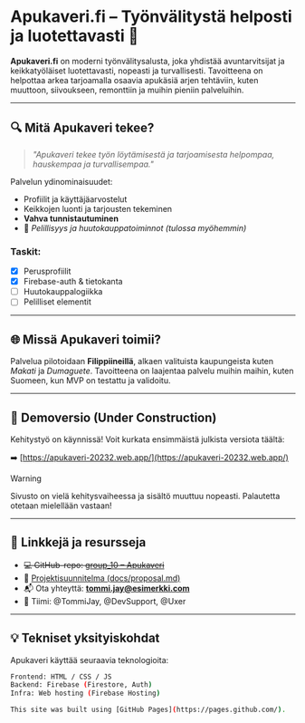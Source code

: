 # Apukaveri.fi – Työnvälitystä helposti ja luotettavasti 🚀

**Apukaveri.fi** on moderni työnvälitysalusta, joka yhdistää avuntarvitsijat ja keikkatyöläiset luotettavasti, nopeasti ja turvallisesti. Tavoitteena on helpottaa arkea tarjoamalla osaavia apukäsiä arjen tehtäviin, kuten muuttoon, siivoukseen, remonttiin ja muihin pieniin palveluihin.

---

## 🔍 Mitä Apukaveri tekee?

> *"Apukaveri tekee työn löytämisestä ja tarjoamisesta helpompaa, hauskempaa ja turvallisempaa."*

Palvelun ydinominaisuudet:
- Profiilit ja käyttäjäarvostelut
- Keikkojen luonti ja tarjousten tekeminen
- **Vahva tunnistautuminen**
- 🚧 *Pelillisyys ja huutokauppatoiminnot (tulossa myöhemmin)*

### Taskit:
- [x] Perusprofiilit
- [x] Firebase-auth & tietokanta
- [ ] Huutokauppalogiikka
- [ ] Pelilliset elementit

---

## 🌐 Missä Apukaveri toimii?

Palvelua pilotoidaan **Filippiineillä**, alkaen valituista kaupungeista kuten *Makati* ja *Dumaguete*. Tavoitteena on laajentaa palvelu muihin maihin, kuten Suomeen, kun MVP on testattu ja validoitu.

---

## 🧪 Demoversio (Under Construction)

Kehitystyö on käynnissä! Voit kurkata ensimmäistä julkista versiota täältä:

➡️ [https://apukaveri-20232.web.app/](https://apukaveri-20232.web.app/)

> [!WARNING]
> Sivusto on vielä kehitysvaiheessa ja sisältö muuttuu nopeasti. Palautetta otetaan mielellään vastaan!

---

## 🔗 Linkkejä ja resursseja

- ~~💻 GitHub-repo: [group_10 – Apukaveri](https://github.com/tvt24kmo-project/group_10)~~
- 📄 [Projektisuunnitelma (docs/proposal.md)](docs/proposal.md)
- 📬 Ota yhteyttä: **tommi.jay@esimerkki.com**
- 👥 Tiimi: @TommiJay, @DevSupport, @Uxer

---

## 💡 Tekniset yksityiskohdat

Apukaveri käyttää seuraavia teknologioita:

```bash
Frontend: HTML / CSS / JS
Backend: Firebase (Firestore, Auth)
Infra: Web hosting (Firebase Hosting)

This site was built using [GitHub Pages](https://pages.github.com/).
